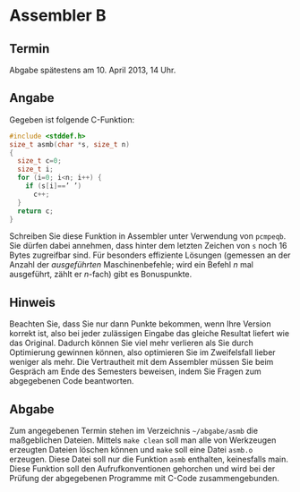 # Assembler B

## Termin
Abgabe spätestens am 10. April 2013, 14 Uhr.

## Angabe
Gegeben ist folgende C-Funktion:

```c
#include <stddef.h>
size_t asmb(char *s, size_t n)
{
  size_t c=0;
  size_t i;
  for (i=0; i<n; i++) {
    if (s[i]==’ ’)
      c++;
  }
  return c;
}
````

Schreiben Sie diese Funktion in Assembler unter Verwendung von `pcmpeqb`.
Sie dürfen dabei annehmen, dass hinter dem letzten Zeichen von `s` noch 16 Bytes zugreifbar sind.
Für besonders effiziente Lösungen (gemessen an der Anzahl der _ausgeführten_ Maschinenbefehle; wird ein Befehl _n_ mal ausgeführt, zählt er _n_-fach) gibt es Bonuspunkte.

## Hinweis
Beachten Sie, dass Sie nur dann Punkte bekommen, wenn Ihre Version korrekt ist, also bei jeder zulässigen Eingabe das gleiche Resultat liefert wie das Original. Dadurch können Sie viel mehr verlieren als Sie durch Optimierung gewinnen können, also optimieren Sie im Zweifelsfall lieber weniger als mehr.
Die Vertrautheit mit dem Assembler müssen Sie beim Gespräch am Ende des Semesters beweisen, indem Sie Fragen zum abgegebenen Code beantworten.

## Abgabe
Zum angegebenen Termin stehen im Verzeichnis `~/abgabe/asmb` die maßgeblichen Dateien. Mittels `make clean` soll man alle von Werkzeugen erzeugten Dateien löschen können und `make` soll eine Datei `asmb.o` erzeugen. Diese Datei soll nur die Funktion `asmb` enthalten, keinesfalls main. Diese Funktion soll den Aufrufkonventionen gehorchen und wird bei der Prüfung der abgegebenen Programme mit C-Code zusammengebunden.
